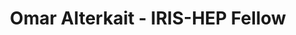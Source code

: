 ---
permalink: /fellows/OmarAlterkait.html
layout: fellow
pagetype: fellow
active: false
title: Omar Alterkait - IRIS-HEP Fellow
fellow-name: Omar Alterkait
project_title: Offline Track Selection
focus-area: ia
dates:
  start: 2021-01-04
  end: 2021-06-04
photo: /assets/images/team/fellows-2021/Omar-Alterkait.jpg
institution: University of Colorado, Boulder
website:
e-mail: Omar.Alterkait@colorado.edu
mentors:
- Kevin Stenson (University of Colorado, Boulder)
project_goal: "The prospect of the HL-LHC and the high pileup associated with it has\
  \ made track reconstruction much more challenging. Following track reconstruction,\
  \ an o\uFB04ine algorithm that is able to distinguish real tracks (tracks associated\
  \ with a single charged particle) from fake tracks (tracks not associated with a\
  \ single charged particle) is bene\uFB01cial. The CMS software contains a DNN for\
  \ this task; however, this is based on the current detector. For the phase 2 upgrade\
  \ of the CMS detector, the outer tracker is quite di\uFB00erent which means that\
  \ this task needs to be reevaluated. The goal of my project is to develop a more\
  \ e\uFB03cient post track reconstruction algorithm using deep learning to classify\
  \ reconstructed tracks as either real or fake.\n"
proposal: /assets/pdf/fellows-2021/Fellow_Alterkait_Proposal.pdf
presentations:
github-username: OmarAlterkait
linkedin-profile: https://www.linkedin.com/in/omaralterkait
challenge-area:
funding-source: nsf
---